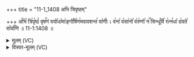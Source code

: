 +++
title = "11-1_1408 अभि त्रिपृष्ठम्"

+++
अ꣣भि꣡ त्रि꣢पृ꣣ष्ठं꣡ वृष꣢꣯णं वयो꣣धा꣡मा꣢ङ्गो꣣षि꣡ण꣢मवावशन्त꣣ वा꣡णीः꣢। व꣢ना꣣ व꣡सा꣢नो꣣ व꣡रु꣢णो꣣ न꣢꣫ सिन्धू꣣र्वि꣡ र꣢त्न꣣धा꣡ द꣢यते꣣ वा꣡र्या꣢णि ॥ 11-1:1408 ॥

<details><summary>मूलम् (VC)</summary>

अ꣣भि꣡ त्रि꣢पृ꣣ष्ठं꣡ वृष꣢꣯णं वयो꣣धा꣡म꣢ङ्गो꣣षि꣡ण꣢मवावशन्त꣣ वा꣡णीः꣢ । व꣢ना꣣ व꣡सा꣢नो꣣ व꣡रु꣢णो꣣ न꣢꣫ सिन्धु꣣र्वि꣡ र꣢त्न꣣धा꣡ द꣢यते꣣ वा꣡र्या꣢णि ॥१४०८॥
</details>

<details><summary>विस्वर-मूलम् (VC)</summary>

अभि त्रिपृष्ठं वृषणं वयोधामङ्गोषिणमवावशन्त वाणीः । वना वसानो वरुणो न सिन्धुर्वि रत्नधा दयते वार्याणि ॥१४०८॥
</details>